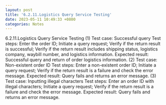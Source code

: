 ```yaml
---
layout: post
title: '6.2.11.Logistics Query Service Testing'
date: 2023-05-11 10:49:33 +0800
categories: Notes
---
```


6.2.11.Logistics Query Service Testing
(1) Test case: Successful query
Test steps:
Enter the order ID;
Initiate a query request;
Verify if the return result is successful;
Verify if the return result includes shipping status, logistics company, waybill number, and logistics information.
Expected result: Successful query and return of order logistics information.
(2) Test case: Non-existent order ID
Test steps:
Enter a non-existent order ID;
Initiate a query request;
Verify if the return result is a failure and check the error message.
Expected result: Query fails and returns an error message.
(3) Test case: Inputting illegal characters
Test steps:
Enter an order ID with illegal characters;
Initiate a query request;
Verify if the return result is a failure and check the error message.
Expected result: Query fails and returns an error message.
